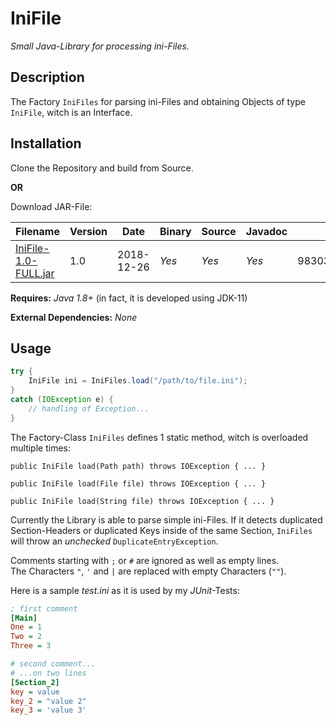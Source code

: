 # IniFile

*Small Java-Library for processing ini-Files.*

## Description

The Factory `IniFiles` for parsing ini-Files and obtaining Objects of type `IniFile`, witch is an Interface.

## Installation

Clone the Repository and build from Source.

**OR**

Download JAR-File:

Filename | Version | Date | Binary | Source | Javadoc | SHA-1
-------- | ------- | ---- | ------ | ------ | ------- | -----
<a href="data:application/octet-stream,DATA" download="IniFile/jar/IniFile-1.0-FULL.jar">IniFile-1.0-FULL.jar</a> | 1.0 | 2018-12-26 | *Yes* | *Yes* | *Yes* | 98303ad4fe1066b0cf8a03b542bbd87f49fc07ae

**Requires:** *Java 1.8+* (in fact, it is developed using JDK-11)

**External Dependencies:** *None* 

## Usage

``` Java
try {
	IniFile ini = IniFiles.load("/path/to/file.ini");
}
catch (IOException e) {
	// handling of Exception...
}
```

The Factory-Class `IniFiles` defines 1 static method, witch is overloaded multiple times:

`public IniFile load(Path path) throws IOException { ... }`

`public IniFile load(File file) throws IOException { ... }`

`public IniFile load(String file) throws IOException { ... }`

Currently the Library is able to parse simple ini-Files. If it detects duplicated Section-Headers or duplicated Keys inside of the same Section, `IniFiles` 
will throw an *unchecked* `DuplicateEntryException`.

Comments starting with `;` or `#` are ignored as well as empty lines.\
The Characters `"`, `'` and `|` are replaced with empty Characters (`""`).

Here is a sample *test.ini* as it is used by my *JUnit*-Tests:

``` ini
; first comment
[Main]
One = 1
Two = 2
Three = 3

# second comment...
# ...on two lines
[Section_2]
key = value
key_2 = "value 2"
key_3 = 'value 3'
```

